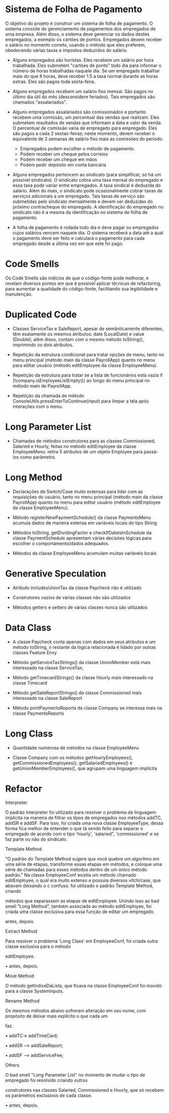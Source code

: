 # Sistema de Folha de Pagamento


O objetivo do projeto é construir um sistema de folha de pagamento. O sistema consiste do gerenciamento de pagamentos dos empregados de uma empresa. Além disso, o sistema     deve gerenciar os dados destes empregados, a exemplo os cartões de pontos. Empregados devem receber o salário no momento correto, usando o método que eles preferem, obedecendo várias taxas e impostos deduzidos do salário.

   - Alguns empregados são horistas. Eles recebem um salário por hora trabalhada. Eles submetem "cartões de ponto" todo dia para informar o número de horas trabalhadas naquele dia. Se um empregado trabalhar mais do que 8 horas, deve receber 1.5 a taxa normal durante as horas extras. Eles são pagos toda sexta-feira.

  - Alguns empregados recebem um salário fixo mensal. São pagos no último dia útil do mês (desconsidere feriados). Tais empregados são chamados "assalariados".

  - Alguns empregados assalariados são comissionados e portanto recebem uma comissão, um percentual das vendas que realizam. Eles submetem resultados de vendas que informam a data e valor da venda. O percentual de comissão varia de empregado para empregado. Eles são pagos a cada 2 sextas-feiras; neste momento, devem receber o equivalente de 2 semanas de salário fixo mais as comissões do período.

       - Empregados podem escolher o método de pagamento.
       - Podem receber um cheque pelos correios
       - Podem receber um cheque em mãos
       - Podem pedir depósito em conta bancária
       
  - Alguns empregados pertencem ao sindicato (para simplificar, só há um possível sindicato). O sindicato cobra uma taxa mensal do empregado e essa taxa pode variar entre empregados. A taxa sindical é deduzida do salário. Além do mais, o sindicato pode ocasionalmente cobrar taxas de serviços adicionais a um empregado. Tais taxas de serviço são submetidas pelo sindicato mensalmente e devem ser deduzidas do próximo contracheque do empregado. A identificação do empregado no sindicato não é a mesma da identificação no sistema de folha de pagamento.

 - A folha de pagamento é rodada todo dia e deve pagar os empregados cujos salários vencem naquele dia. O sistema receberá a data até a qual o pagamento deve ser feito e calculará o pagamento para cada empregado desde a última vez em que este foi pago.

# Code Smells
Os Code Smells são indícios de que o código-fonte pode melhorar, e revelam diversos pontos em que é possível aplicar técnicas de refactoring, para aumentar a qualidade do código-fonte, facilitando sua legibilidade e manutenção.

# Duplicated Code
   - Classes ServiceTax e SaleReport, apesar de semânticamente diferentes, têm exatamente os mesmos atributos: date (LocalDate) e value (Double); além disso, contam com o mesmo método toString(), imprimindo os dois atributos.

   - Repetição da estrutura condicional para tratar opções de menu, tanto no menu principal (método main da classe PayrollApp) quanto no menu para editar usuário (método editEmployee da classe EmployeeMenu).

   - Repetição da estrutura para tratar se a lista de funcionários está vazia if (!company.isEmployeeListEmpty()) ao longo do menu principal no método main de PayrollApp.

   - Repetição da chamada do método ConsoleUtils.pressEnterToContinue(input) para limpar a tela após interações com o menu.

# Long Parameter List
   - Chamadas de métodos construtores para as classes Commissioned, Salaried e Hourly, feitas no método editEmployee da classe EmployeeMenu: retira 5 atributos de um objeto Employee para passá-los como parâmetro.
# Long Method
   - Declarações de Switch/Case muito extensas para lidar com as requisições do usuário, tanto no menu principal (método main da classe PayrollApp) quanto no menu para editar usuário (método editEmployee da classe EmployeeMenu).

   - Método registerNewPaymentSchedule() da classe PaymentsMenu acumula dados de maneira extensa em variáveis locais do tipo String

   - Métodos toString, getDividingFactor e checkIfDateIsInSchedule da classe PaymentSchedule apresentam várias decisões lógicas para escolher o comportamento/dados adequados.

   - Métodos da classe EmployeeMenu acumulam muitas variáveis locais

# Generative Speculation
   - Atributo includesUnionTax da classe Paycheck não é utilizado

   - Construtores vazios de várias classes não são utilizados

   - Métodos getters e setters de várias classes nunca são utilizados

# Data Class
   - A classe Paycheck conta apenas com dados em seus atributos e um método toString, o restante da lógica relacionada é lidado por outras classes
Feature Envy
   - Método getServiceTaxStrings() da classe UnionMember está mais interessado na classe ServiceTax;

   - Método getTimecardStrings() da classe Hourly mais interessado na classe Timecard

   - Método getSaleReportStrings() da classe Commissioned mais interessado na classe SaleReport

   - Método printPaymentsReports da classe Company se interessa mais na classe PaymentsReports

# Long Class
   - Quantidade numerosa de métodos na classe EmployeeMenu

   - Classe Company com os métodos getHourlyEmployees(), getCommissionedEmployees(), getSalariedEmployees() e getUnionMemberEmployees(), que agrupam uma linguagem implícita
   
# Refactor

Interpreter

O padrão Interpreter foi utilizado para resolver o problema de linguagem implícita na maneira de filtrar os tipos de empregados nos métodos addTC, addSR e addSF. Para isso, foi criada uma nova classe EmployeeType, dessa forma fica melhor de entender o que tá sendo feito para separar o empregado de acordo com o tipo 'hourly', 'salaried", 'commissioned' e se faz parte ou não do sindicato.

   Template Method

 "O padrão do Template Method sugere que você quebre um algoritmo em uma série de etapas, transforme essas etapas em métodos, e coloque uma série de chamadas para esses métodos dentro de um único método padrão." Na classe EmployeeConf existia um método chamado editEmployee, o qual era muito extenso e possuia diversos vitch/case, que abavam deixando o c confuso. foi utilizado o padrão Template Method, criando

métodos que separassem as etapas de editEmployee. Unindo isso ao bad smell "Long Method", também associado ao método editEmployee, foi criada uma classe exclusiva para essa função de editar um empregado.

antes, depois.

   Extract Method

Para resolver o problema 'Long Class' em EmployeeConf, foi criada outra classe exclusiva para o método

editEmployee.

• antes, depois.

   Move Method

O método getIndiceDaLista, que ficava na classe EmployeeConf foi movido para a classe Systeminputs.

   Rename Method

Os mesmos métodos abaixo sofreram alteração em seu nome, com propósito de deixar mais explícito o que cada um

faz.

• addTC-> addTimeCard;

• addSR --> addSaleReport;

• addSF --> addServiceFee;

   Others

O bad smell "Long Parameter List" no momento de mudar o tipo de empregado foi resolvido criando outros

construtores nas classes Salaried, Commissioned e Hourly, que só recebem os parâmetros exclusivos de cada classe.

• antes, depois.
